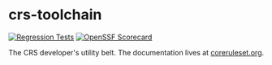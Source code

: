 # crs-toolchain

[![Regression Tests](https://github.com/coreruleset/crs-toolchain/actions/workflows/regression.yml/badge.svg)](https://github.com/coreruleset/crs-toolchain/actions/workflows/regression.yml)
[![OpenSSF Scorecard](https://api.securityscorecards.dev/projects/github.com/coreruleset/crs-toolchain/badge)](https://securityscorecards.dev/viewer/?uri=github.com/coreruleset/crs-toolchain)

The CRS developer's utility belt. The documentation lives at [coreruleset.org](https://coreruleset.org/docs/development/crs_toolchain/).